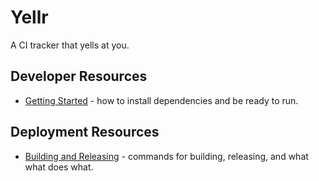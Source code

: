 # Yellr

A CI tracker that yells at you.

## Developer Resources

* [Getting Started](GETTING_STARTED.md) - how to install dependencies and be ready to run.

## Deployment Resources

* [Building and Releasing](BUILDING_AND_RELEASING.md) - commands for building, releasing, and what what does what.